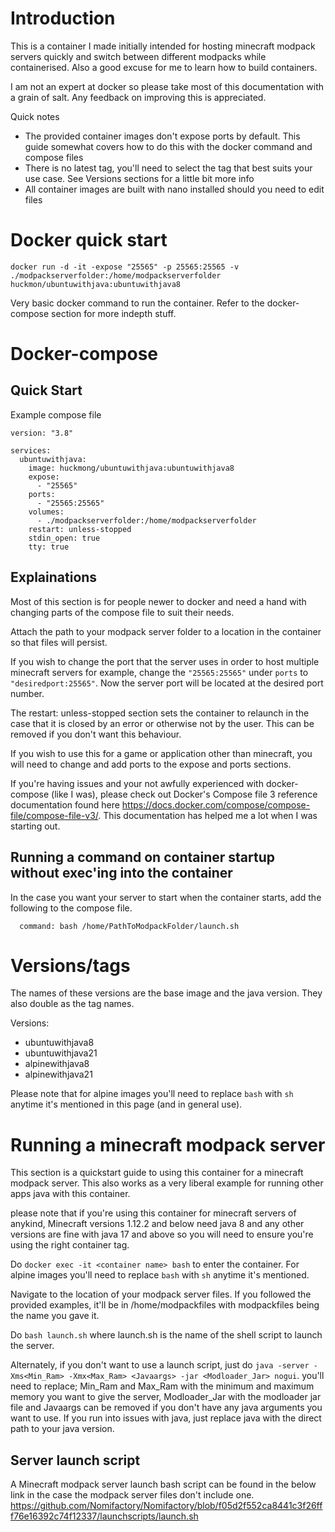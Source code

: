 # Introduction

This is a container I made initially intended for hosting minecraft modpack servers quickly and switch between different modpacks while containerised. Also a good excuse for me to learn how to build containers.

I am not an expert at docker so please take most of this documentation with a grain of salt. Any feedback on improving this is appreciated.

Quick notes
- The provided container images don't expose ports by default. This guide somewhat covers how to do this with the docker command and compose files
- There is no latest tag, you'll need to select the tag that best suits your use case. See Versions sections for a little bit more info
- All container images are built with nano installed should you need to edit files

# Docker quick start

`docker run -d -it -expose "25565" -p 25565:25565 -v ./modpackserverfolder:/home/modpackserverfolder huckmon/ubuntuwithjava:ubuntuwithjava8`

Very basic docker command to run the container. Refer to the docker-compose section for more indepth stuff.

# Docker-compose

## Quick Start

Example compose file 

```
version: "3.8"

services:
  ubuntuwithjava:
    image: huckmong/ubuntuwithjava:ubuntuwithjava8
    expose:
      - "25565"
    ports:
      - "25565:25565"
    volumes:
      - ./modpackserverfolder:/home/modpackserverfolder
    restart: unless-stopped
    stdin_open: true
    tty: true

```

## Explainations 

Most of this section is for people newer to docker and need a hand with changing parts of the compose file to suit their needs.

Attach the path to your modpack server folder to a location in the container so that files will persist.

If you wish to change the port that the server uses in order to host multiple minecraft servers for example, change the `"25565:25565"` under `ports` to `"desiredport:25565"`. Now the server port will be located at the desired port number.

The restart: unless-stopped section sets the container to relaunch in the case that it is closed by an error or otherwise not by the user. This can be removed if you don't want this behaviour.

If you wish to use this for a game or application other than minecraft, you will need to change and add ports to the expose and ports sections.

If you're having issues and your not awfully experienced with docker-compose (like I was), please check out Docker's Compose file 3 reference documentation found here https://docs.docker.com/compose/compose-file/compose-file-v3/. This documentation has helped me a lot when I was starting out.

## Running a command on container startup without exec'ing into the container

In the case you want your server to start when the container starts, add the following to the compose file.
```
  command: bash /home/PathToModpackFolder/launch.sh
```

# Versions/tags

The names of these versions are the base image and the java version. They also double as the tag names.

Versions:
- ubuntuwithjava8
- ubuntuwithjava21
- alpinewithjava8
- alpinewithjava21

Please note that for alpine images you'll need to replace `bash` with `sh` anytime it's mentioned in this page (and in general use).

# Running a minecraft modpack server

This section is a quickstart guide to using this container for a minecraft modpack server. This also works as a very liberal example for running other apps java with this container.

please note that if you're using this container for minecraft servers of anykind, Minecraft versions 1.12.2 and below need java 8 and any other versions are fine with java 17 and above so you will need to ensure you're using the right container tag.

Do `docker exec -it <container name> bash` to enter the container. For alpine images you'll need to replace `bash` with `sh` anytime it's mentioned.

Navigate to the location of your modpack server files. If you followed the provided examples, it'll be in /home/modpackfiles with modpackfiles being the name you gave it.

Do `bash launch.sh` where launch.sh is the name of the shell script to launch the server.

Alternately, if you don't want to use a launch script, just do `java -server -Xms<Min_Ram> -Xmx<Max_Ram> <Javaargs> -jar <Modloader_Jar> nogui`. you'll need to replace; Min_Ram and Max_Ram with the minimum and maximum memory you want to give the server, Modloader_Jar with the modloader jar file and Javaargs can be removed if you don't have any java arguments you want to use. If you run into issues with java, just replace java with the direct path to your java version.

## Server launch script

A Minecraft modpack server launch bash script can be found in the below link in the case the modpack server files don't include one.
https://github.com/Nomifactory/Nomifactory/blob/f05d2f552ca8441c3f26fff76e16392c74f12337/launchscripts/launch.sh